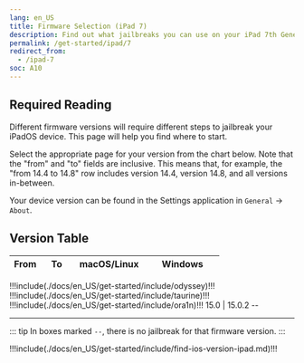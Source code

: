 ```yaml
---
lang: en_US
title: Firmware Selection (iPad 7)
description: Find out what jailbreaks you can use on your iPad 7th Generation
permalink: /get-started/ipad/7
redirect_from:
  - /ipad-7
soc: A10
---
```


## Required Reading

Different firmware versions will require different steps to jailbreak your iPadOS device. This page will help you find where to start.

Select the appropriate page for your version from the chart below. Note that the "from" and "to" fields are inclusive. This means that, for example, the "from 14.4 to 14.8" row includes version 14.4, version 14.8, and all versions in-between.

Your device version can be found in the Settings application in `General` -> `About`.

## Version Table

From   | To     | macOS/Linux | Windows <colgroup><col style="width:15%;"><col style="width:15%;"><col style="width:35%;"><col style="width:35%;"></colgroup>
:-:    | :-:    | :-:         | :-:
!!!include(./docs/en_US/get-started/include/odyssey)!!!
!!!include(./docs/en_US/get-started/include/taurine)!!!
!!!include(./docs/en_US/get-started/include/ora1n)!!!
15.0   | 15.0.2 <td colspan=2>--</td>

---

::: tip
In boxes marked `--`, there is no jailbreak for that firmware version.
:::

!!!include(./docs/en_US/get-started/include/find-ios-version-ipad.md)!!!
